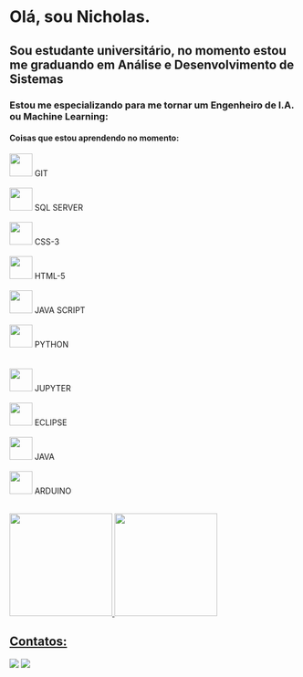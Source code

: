 # Olá, sou Nicholas. 
## Sou estudante universitário, no momento estou me graduando em Análise e Desenvolvimento de Sistemas

### Estou me especializando para me tornar um Engenheiro de I.A. ou Machine Learning:
#### Coisas que estou aprendendo no momento:

<img loading="lazy" src="https://cdn.jsdelivr.net/gh/devicons/devicon/icons/git/git-original.svg" width="40" height="40"/> GIT
<BR>
<BR>
<img loading="lazy" src="https://cdn.jsdelivr.net/gh/devicons/devicon@latest/icons/microsoftsqlserver/microsoftsqlserver-plain.svg" width="40" height="40"/> SQL SERVER
<BR>
<BR>
<img loading="lazy" src="https://cdn.jsdelivr.net/gh/devicons/devicon@latest/icons/css3/css3-original-wordmark.svg" width="40" height="40"/> CSS-3
<BR>
<BR>
<img loading="lazy" src="https://cdn.jsdelivr.net/gh/devicons/devicon@latest/icons/html5/html5-original-wordmark.svg" width="40" height="40"/> HTML-5
<BR>
<BR>
<img loading="lazy" src="https://cdn.jsdelivr.net/gh/devicons/devicon@latest/icons/javascript/javascript-original.svg" width="40" height="40"/> JAVA SCRIPT
<BR>
<BR>
<img loading="lazy" src="https://cdn.jsdelivr.net/gh/devicons/devicon@latest/icons/python/python-original.svg" width="40" height="40"/> PYTHON          
<BR>
<BR>
<img loading="lazy" src="https://cdn.jsdelivr.net/gh/devicons/devicon@latest/icons/jupyter/jupyter-original-wordmark.svg" width="40" height="40"/> JUPYTER
<BR>
<BR>
<img loading="lazy" src="https://cdn.jsdelivr.net/gh/devicons/devicon@latest/icons/eclipse/eclipse-original.svg" width="40" height="40"/> ECLIPSE
<BR>
<BR>
<img loading="lazy" src="https://cdn.jsdelivr.net/gh/devicons/devicon@latest/icons/java/java-original-wordmark.svg" width="40" height="40"/> JAVA
<BR>
<BR>
<img loading="layz" src="https://cdn.jsdelivr.net/gh/devicons/devicon@latest/icons/arduino/arduino-original-wordmark.svg" width="40" height="40"/> ARDUINO
<BR>
<BR>


<div>
<a href="https://github.com/seu-usuário-aqui">
<img loading="lazy" height="180em" src="https://github-readme-stats.vercel.app/api/top-langs/?username=Nicholas-Liman&layout=compact&langs_count=7&theme=dracula"/>
<img loading="lazy" height="180em" src="https://github-readme-stats.vercel.app/api?username=Nicholas-Liman&show_icons=true&theme=dracula&include_all_commits=true&count_private=true"/>
</div>

## Contatos:

<div>
<a href = "mailto:nicholas.lima.aero@gmail.com"><img loading="lazy" src="https://img.shields.io/badge/Gmail-D14836?style=for-the-badge&logo=gmail&logoColor=white" target="_blank"></a>
<a href="https://www.linkedin.com/in/nicholas-liman/" target="_blank"><img loading="lazy" src="https://img.shields.io/badge/-LinkedIn-%230077B5?style=for-the-badge&logo=linkedin&logoColor=white" target="_blank"></a>   
</div>
